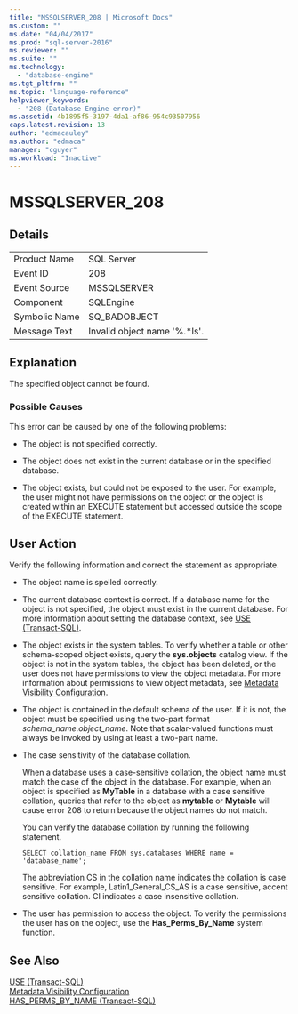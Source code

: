 ```yaml
---
title: "MSSQLSERVER_208 | Microsoft Docs"
ms.custom: ""
ms.date: "04/04/2017"
ms.prod: "sql-server-2016"
ms.reviewer: ""
ms.suite: ""
ms.technology: 
  - "database-engine"
ms.tgt_pltfrm: ""
ms.topic: "language-reference"
helpviewer_keywords: 
  - "208 (Database Engine error)"
ms.assetid: 4b1895f5-3197-4da1-af86-954c93507956
caps.latest.revision: 13
author: "edmacauley"
ms.author: "edmaca"
manager: "cguyer"
ms.workload: "Inactive"
---
```

# MSSQLSERVER_208
  
## Details  
  
|||  
|-|-|  
|Product Name|SQL Server|  
|Event ID|208|  
|Event Source|MSSQLSERVER|  
|Component|SQLEngine|  
|Symbolic Name|SQ_BADOBJECT|  
|Message Text|Invalid object name '%.*ls'.|  
  
## Explanation  
The specified object cannot be found.  
  
### Possible Causes  
This error can be caused by one of the following problems:  
  
-   The object is not specified correctly.  
  
-   The object does not exist in the current database or in the specified database.  
  
-   The object exists, but could not be exposed to the user. For example, the user might not have permissions on the object or the object is created within an EXECUTE statement but accessed outside the scope of the EXECUTE statement.  
  
## User Action  
Verify the following information and correct the statement as appropriate.  
  
-   The object name is spelled correctly.  
  
-   The current database context is correct. If a database name for the object is not specified, the object must exist in the current database. For more information about setting the database context, see [USE &#40;Transact-SQL&#41;](~/t-sql/language-elements/use-transact-sql.md).  
  
-   The object exists in the system tables. To verify whether a table or other schema-scoped object exists, query the **sys.objects** catalog view. If the object is not in the system tables, the object has been deleted, or the user does not have permissions to view the object metadata. For more information about permissions to view object metadata, see [Metadata Visibility Configuration](~/relational-databases/security/metadata-visibility-configuration.md).  
  
-   The object is contained in the default schema of the user. If it is not, the object must be specified using the two-part format *schema_name.object_name*. Note that scalar-valued functions must always be invoked by using at least a two-part name.  
  
-   The case sensitivity of the database collation.  
  
    When a database uses a case-sensitive collation, the object name must match the case of the object in the database. For example, when an object is specified as **MyTable** in a database with a case sensitive collation, queries that refer to the object as **mytable** or **Mytable** will cause error 208 to return because the object names do not match.  
  
    You can verify the database collation by running the following statement.  
  
    ```  
    SELECT collation_name FROM sys.databases WHERE name = 'database_name';  
    ```  
  
    The abbreviation CS in the collation name indicates the collation is case sensitive. For example, Latin1_General_CS_AS is a case sensitive, accent sensitive collation. CI indicates a case insensitive collation.  
  
-   The user has permission to access the object. To verify the permissions the user has on the object, use the **Has_Perms_By_Name** system function.  
  
## See Also  
[USE &#40;Transact-SQL&#41;](~/t-sql/language-elements/use-transact-sql.md)  
[Metadata Visibility Configuration](~/relational-databases/security/metadata-visibility-configuration.md)  
[HAS_PERMS_BY_NAME &#40;Transact-SQL&#41;](~/t-sql/functions/has-perms-by-name-transact-sql.md)  
  

